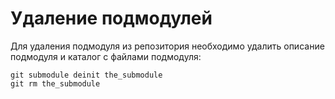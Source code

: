 # Удаление подмодулей

Для удаления подмодуля из репозитория необходимо удалить описание подмодуля и каталог с файлами подмодуля:
```
git submodule deinit the_submodule
git rm the_submodule
```
